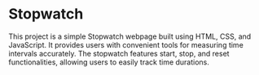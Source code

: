 # Stopwatch
This project is a simple Stopwatch webpage built using HTML, CSS, and JavaScript. It provides users with convenient tools for measuring time intervals accurately. The stopwatch features start, stop, and reset functionalities, allowing users to easily track time durations.

